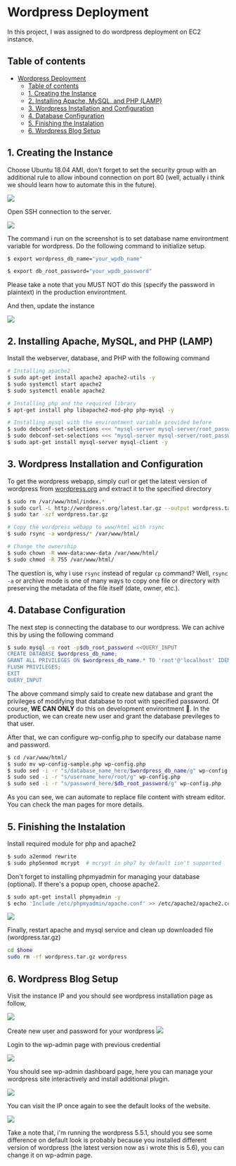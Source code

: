 # Wordpress Deployment
In this project, I was assigned to do wordpress deployment on EC2 instance.

## Table of contents
- [Wordpress Deployment](#wordpress-deployment)
  - [Table of contents](#table-of-contents)
  - [1. Creating the Instance](#1-creating-the-instance)
  - [2. Installing Apache, MySQL, and PHP (LAMP)](#2-installing-apache-mysql-and-php-lamp)
  - [3. Wordpress Installation and Configuration](#3-wordpress-installation-and-configuration)
  - [4. Database Configuration](#4-database-configuration)
  - [5. Finishing the Instalation](#5-finishing-the-instalation)
  - [6. Wordpress Blog Setup](#6-wordpress-blog-setup)

## 1. Creating the Instance

Choose Ubuntu 18.04 AMI, don't forget to set the security group with an additional rule to allow inbound connection on port 80 (well, actually i think we should learn how to automate this in the future).

![](img/001.png)

Open SSH connection to the server.

![](img/002.png)

The command i run on the screenshot is to set database name environtment variable for wordpress. Do the following command to initialize setup.

```bash
$ export wordpress_db_name="your_wpdb_name"
```

```bash
$ export db_root_password="your_wpdb_password"
```

Please take a note that you MUST NOT do this (specify the password in plaintext) in the production environtment.

And then, update the instance

![](img/003.png)

## 2. Installing Apache, MySQL, and PHP (LAMP)

Install the webserver, database, and PHP with the following command
```bash
# Installing apache2
$ sudo apt-get install apache2 apache2-utils -y  
$ sudo systemctl start apache2  
$ sudo systemctl enable apache2  

# Installing php and the required library
$ apt-get install php libapache2-mod-php php-mysql -y

# Installing mysql with the environtment variable provided before
$ sudo debconf-set-selections <<< "mysql-server mysql-server/root_password password $db_root_password"
$ sudo debconf-set-selections <<< "mysql-server mysql-server/root_password_again password $db_root_password"
$ sudo apt-get install mysql-server mysql-client -y 
```

## 3. Wordpress Installation and Configuration

To get the wordpress webapp, simply curl or get the latest version of wordpress from [wordpress.org](http://wordpress.org/latest.tar.gz) and extract it to the specified directory

```bash
$ sudo rm /var/www/html/index.*
$ sudo curl -L http://wordpress.org/latest.tar.gz --output wordpress.tar.gz
$ sudo tar -xzf wordpress.tar.gz

# Copy the wordpress webapp to www/html with rsync
$ sudo rsync -a wordpress/* /var/www/html/

# Change the ownership
$ sudo chown -R www-data:www-data /var/www/html/  
$ sudo chmod -R 755 /var/www/html/  
```

The question is, why i use `rsync` instead of regular `cp` command? Well, `rsync -a` or archive mode is one of many ways to copy one file or directory with preserving the metadata of the file itself (date, owner, etc.).

## 4. Database Configuration

The next step is connecting the database to our wordpress. We can achive this by using the following command

```bash
$ sudo mysql -u root -p$db_root_password <<QUERY_INPUT
CREATE DATABASE $wordpress_db_name;
GRANT ALL PRIVILEGES ON $wordpress_db_name.* TO 'root'@'localhost' IDENTIFIED BY '$db_root_password';
FLUSH PRIVILEGES;
EXIT
QUERY_INPUT 
```

The above command simply said to create new database and grant the privileges of modifying that database to root with specified password. Of course, **WE CAN ONLY** do this on development environtment 🙂. In the production, we can create new user and grant the database previleges to that user.

After that, we can configure wp-config.php to specify our database name and password.

```bash
$ cd /var/www/html/
$ sudo mv wp-config-sample.php wp-config.php
$ sudo sed -i -r "s/database_name_here/$wordpress_db_name/g" wp-config.php
$ sudo sed -i -r "s/username_here/root/g" wp-config.php
$ sudo sed -i -r "s/password_here/$db_root_password/g" wp-config.php
```

As you can see, we can automate to replace file content with stream editor. You can check the man pages for more details.


## 5. Finishing the Instalation

Install required module for php and apache2

```bash
$ sudo a2enmod rewrite  
$ sudo php5enmod mcrypt  # mcrypt in php7 by default isn't supported
```

Don't forget to installing phpmyadmin for managing your database (optional). If there's a popup open, choose apache2.

```bash
$ sudo apt-get install phpmyadmin -y
$ echo 'Include /etc/phpmyadmin/apache.conf' >> /etc/apache2/apache2.conf
```

![](img/004.png)

Finally, restart apache and mysql service and clean up downloaded file (wordpress.tar.gz)
```bash
cd $home
sudo rm -rf wordpress.tar.gz wordpress
```

## 6. Wordpress Blog Setup

Visit the instance IP and you should see wordpress installation page as follow,

![](img/005.png)

Create new user and password for your wordpress
![](img/006.png)

Login to the wp-admin page with previous credential

![](img/007.png)

You should see wp-admin dashboard page, here you can manage your wordpress site interactively and install additional plugin.

![](img/008.png)

You can visit the IP once again to see the default looks of the website.

![](img/009.png)

Take a note that, i'm running the wordpress 5.5.1, should you see some difference on default look is probably because you installed different version of wordpress (the latest version now as i wrote this is 5.6), you can change it on wp-admin page.
